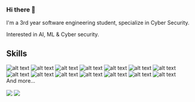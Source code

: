 ### Hi there 👋
I'm a 3rd year software engineering student, specialize in Cyber Security.
<br>

Interested in AI, ML & Cyber security.
<br>
## Skills
![alt text](https://img.shields.io/badge/Python-3776AB?style=for-the-badge&logo=python&logoColor=white)
![alt text](https://img.shields.io/badge/Java-ED8B00?style=for-the-badge&logo=java&logoColor=white)
![alt text](https://img.shields.io/badge/C-00599C?style=for-the-badge&logo=c&logoColor=white)
![alt text](https://img.shields.io/badge/C%23-239120?style=for-the-badge&logo=c-sharp&logoColor=white)
![alt text](https://img.shields.io/badge/PHP-777BB4?style=for-the-badge&logo=php&logoColor=white)
![alt text](https://img.shields.io/badge/HTML-239120?style=for-the-badge&logo=html5&logoColor=white)
![alt text](https://img.shields.io/badge/JavaScript-323330?style=for-the-badge&logo=javascript&logoColor=F7DF1E)
<br>
![alt text](https://img.shields.io/badge/Android-3DDC84?style=for-the-badge&logo=android&logoColor=white)
![alt text](https://img.shields.io/badge/Linux-FCC624?style=for-the-badge&logo=linux&logoColor=black)
![alt text](https://img.shields.io/badge/Kali_Linux-557C94?style=for-the-badge&logo=kali-linux&logoColor=white)
![alt text](https://img.shields.io/badge/Unity-100000?style=for-the-badge&logo=unity&logoColor=white)
![alt text](https://img.shields.io/badge/Git-F05032?style=for-the-badge&logo=git&logoColor=white)
![alt text](https://img.shields.io/badge/Selenium-43B02A?style=for-the-badge&logo=Selenium&logoColor=white)
![alt text](https://img.shields.io/badge/Trello-0052CC?style=for-the-badge&logo=trello&logoColor=white)
<br>And more...
<!--
**arpel30/arpel30** is a ✨ _special_ ✨ repository because its `README.md` (this file) appears on your GitHub profile.

Here are some ideas to get you started:

- 🔭 I’m currently working on ...
- 🌱 I’m currently learning ...
- 👯 I’m looking to collaborate on ...
- 🤔 I’m looking for help with ...
- 💬 Ask me about ...
- 📫 How to reach me: ...
- 😄 Pronouns: ...
- ⚡ Fun fact: ...
-->
<img align="center" src="https://github-readme-stats.vercel.app/api/top-langs/?username=arpel30&theme=dark" />
<img align="center" src="https://github-readme-stats.vercel.app/api/?username=arpel30&theme=dark" />

